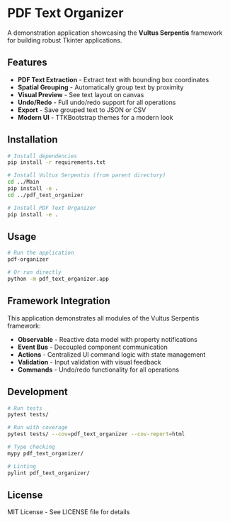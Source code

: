# PDF Text Organizer

A demonstration application showcasing the **Vultus Serpentis** framework for building robust Tkinter applications.

## Features

- **PDF Text Extraction** - Extract text with bounding box coordinates
- **Spatial Grouping** - Automatically group text by proximity
- **Visual Preview** - See text layout on canvas
- **Undo/Redo** - Full undo/redo support for all operations
- **Export** - Save grouped text to JSON or CSV
- **Modern UI** - TTKBootstrap themes for a modern look

## Installation

```bash
# Install dependencies
pip install -r requirements.txt

# Install Vultus Serpentis (from parent directory)
cd ../Main
pip install -e .
cd ../pdf_text_organizer

# Install PDF Text Organizer
pip install -e .
```

## Usage

```bash
# Run the application
pdf-organizer

# Or run directly
python -m pdf_text_organizer.app
```

## Framework Integration

This application demonstrates all modules of the Vultus Serpentis framework:

- **Observable** - Reactive data model with property notifications
- **Event Bus** - Decoupled component communication
- **Actions** - Centralized UI command logic with state management
- **Validation** - Input validation with visual feedback
- **Commands** - Undo/redo functionality for all operations

## Development

```bash
# Run tests
pytest tests/

# Run with coverage
pytest tests/ --cov=pdf_text_organizer --cov-report=html

# Type checking
mypy pdf_text_organizer/

# Linting
pylint pdf_text_organizer/
```

## License

MIT License - See LICENSE file for details
